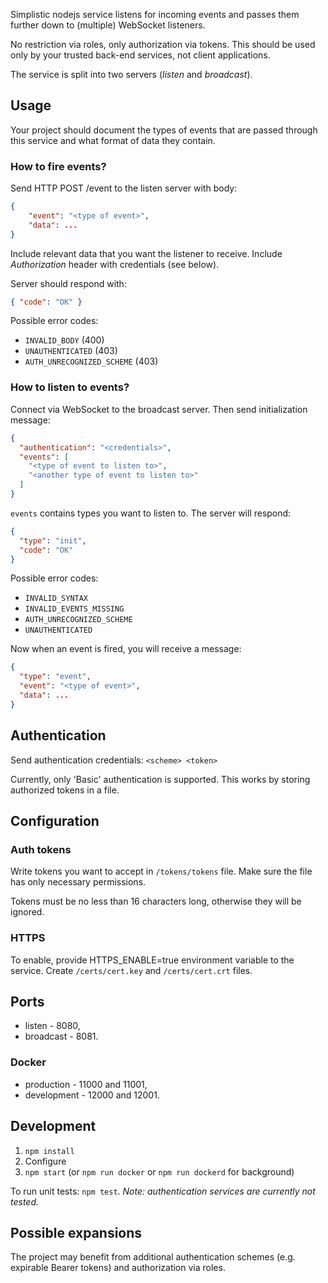 Simplistic nodejs service listens for incoming events and passes them further down to (multiple) WebSocket listeners.

No restriction via roles, only authorization via tokens. This should be used only by your trusted back-end services, not client applications.

The service is split into two servers (_listen_ and _broadcast_).

## Usage
Your project should document the types of events that are passed through this service and what format of data they contain.

### How to fire events?
Send HTTP POST /event to the listen server with body:
```json
{
    "event": "<type of event>",
    "data": ...
}
```

Include relevant data that you want the listener to receive. Include _Authorization_ header with credentials (see below).

Server should respond with:
```json 
{ "code": "OK" }
```

Possible error codes:
- `INVALID_BODY` (400)
- `UNAUTHENTICATED` (403)
- `AUTH_UNRECOGNIZED_SCHEME` (403)

### How to listen to events?
Connect via WebSocket to the broadcast server. Then send initialization message:
```json
{
  "authentication": "<credentials>",
  "events": [
    "<type of event to listen to>",
    "<another type of event to listen to>"
  ]
}
```

`events` contains types you want to listen to. The server will respond:
```json
{
  "type": "init",
  "code": "OK"
}
```

Possible error codes:
- `INVALID_SYNTAX`
- `INVALID_EVENTS_MISSING`
- `AUTH_UNRECOGNIZED_SCHEME`
- `UNAUTHENTICATED`

Now when an event is fired, you will receive a message:
```json
{
  "type": "event",
  "event": "<type of event>",
  "data": ...
}
```

## Authentication
Send authentication credentials: `<scheme> <token>`

Currently, only 'Basic' authentication is supported. This works by storing authorized tokens in a file.

## Configuration
### Auth tokens
Write tokens you want to accept in `/tokens/tokens` file. Make sure the file has only necessary permissions.

Tokens must be no less than 16 characters long, otherwise they will be ignored. 

### HTTPS
To enable, provide HTTPS_ENABLE=true environment variable to the service. Create `/certs/cert.key` and `/certs/cert.crt` files.

## Ports
- listen - 8080,
- broadcast - 8081.

### Docker
- production - 11000 and 11001,
- development - 12000 and 12001.

## Development
1. `npm install`
1. Configure
1. `npm start` (or `npm run docker` or `npm run dockerd` for background)

To run unit tests: `npm test`. _Note: authentication services are currently not tested._

## Possible expansions
The project may benefit from additional authentication schemes (e.g. expirable Bearer tokens) and authorization via roles.